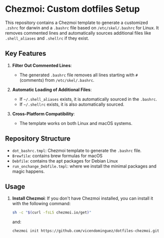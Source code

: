# Chezmoi: Custom dotfiles Setup

This repository contains a Chezmoi template to generate a customized `.zshrc` for darwin and a `.bashrc` file based on `/etc/skel/.bashrc` for Linux. It removes commented lines and automatically sources additional files like `.shell_aliases` and `.shellrc` if they exist.

## Key Features

1. **Filter Out Commented Lines**:
   - The generated `.bashrc` file removes all lines starting with `#` (comments) from `/etc/skel/.bashrc`.

2. **Automatic Loading of Additional Files**:
   - If `~/.shell_aliases` exists, it is automatically sourced in the `.bashrc`.
   - If `~/.shellrc` exists, it is also automatically sourced.

3. **Cross-Platform Compatibility**:
   - The template works on both Linux and macOS systems.

## Repository Structure

- `dot_bashrc.tmpl`: Chezmoi template to generate the `.bashrc` file.
- `Brewfile`: contains brew formulas for macOS
- `Debfile`: contains the apt packages for Debian Linux
- `run_onchange_Debfile.tmpl`: where we install the minimal packages and magic happens.
 
## Usage

1. **Install Chezmoi**:
   If you don't have Chezmoi installed, you can install it with the following command:

   ```bash
   sh -c "$(curl -fsLS chezmoi.io/get)"
   ``` 	

	and:

	```bash
   chezmoi init https://github.com/vicendominguez/dotfiles-chezmoi.git
	```
